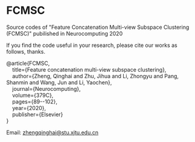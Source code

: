 # FCMSC
Source codes of "Feature Concatenation Multi-view Subspace Clustering (FCMSC)" pubilished in Neurocomputing 2020

If you find the code useful in your research, please cite our works as follows, thanks.

@article\{FCMSC,<br/>
      &nbsp;&nbsp;&nbsp;&nbsp;title=\{Feature concatenation multi-view subspace clustering\},<br/>
      &nbsp;&nbsp;&nbsp;&nbsp;author=\{Zheng, Qinghai and Zhu, Jihua and Li, Zhongyu and Pang, Shanmin and Wang, Jun and Li, Yaochen\},<br/>
      &nbsp;&nbsp;&nbsp;&nbsp;journal=\{Neurocomputing\},<br/>
      &nbsp;&nbsp;&nbsp;&nbsp;volume=\{379C\},<br/>
      &nbsp;&nbsp;&nbsp;&nbsp;pages=\{89--102\},<br/>
      &nbsp;&nbsp;&nbsp;&nbsp;year=\{2020\},<br/>
      &nbsp;&nbsp;&nbsp;&nbsp;publisher=\{Elsevier\}<br/>
\}<br/>

Email: zhengqinghai@stu.xjtu.edu.cn

